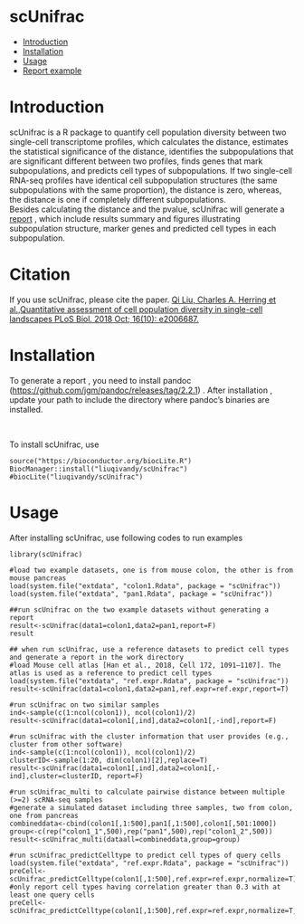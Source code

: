 scUnifrac
==========
* [Introduction](#introduction)
* [Installation](#installation)
* [Usage](#example)
* [Report example](https://rawgit.com/wiki/liuqivandy/scUnifrac/scUnifrac_colon_pan.print.html)

<a name="introduction"/>

# Introduction

scUnifrac is a R package to quantify cell population diversity between two single-cell transcriptome profiles, which calculates the distance, estimates the statistical significance of the distance, identifies the subpopulations that are significant different between two profiles, finds genes that mark subpopulations, and predicts cell types of subpopulations. If two single-cell RNA-seq profiles have identical cell subpopulation structures (the same subpopulations with the same proportion), the distance is zero, whereas, the distance is one if completely different subpopulations.
<br>
Besides calculating the distance and the pvalue, scUnifrac will generate a [report](https://rawgit.com/wiki/liuqivandy/scUnifrac/scUnifrac_colon_pan.print.html) , which include results summary and figures illustrating subpopulation structure, marker genes and predicted cell types in each subpopulation. 

<a name="installation"/>

# Citation

If you use scUnifrac, please cite the paper. [Qi Liu, Charles A. Herring et al.,Quantitative assessment of cell population diversity in single-cell landscapes PLoS Biol. 2018 Oct; 16(10): e2006687.](https://www.ncbi.nlm.nih.gov/pmc/articles/PMC6211764/)

# Installation

To generate a report , you need to install pandoc (https://github.com/jgm/pandoc/releases/tag/2.2.1) . After installation , update your path to include the directory where pandoc’s binaries are installed.

<br>

To install scUnifrac, use

	source("https://bioconductor.org/biocLite.R")
	BiocManager::install("liuqivandy/scUnifrac")
	#biocLite("liuqivandy/scUnifrac")
  
<a name="example"/>

# Usage

After installing scUnifrac, use following codes to run examples

	library(scUnifrac)
	
	#load two example datasets, one is from mouse colon, the other is from mouse pancreas
	load(system.file("extdata", "colon1.Rdata", package = "scUnifrac"))
	load(system.file("extdata", "pan1.Rdata", package = "scUnifrac"))
	
	##run scUnifrac on the two example datasets without generating a report
	result<-scUnifrac(data1=colon1,data2=pan1,report=F)
	result
	
	## when run scUnifrac, use a reference datasets to predict cell types and generate a report in the work directory
	#load Mouse cell atlas [Han et al., 2018, Cell 172, 1091–1107]. The atlas is used as a reference to predict cell types
	load(system.file("extdata", "ref.expr.Rdata", package = "scUnifrac"))
	result<-scUnifrac(data1=colon1,data2=pan1,ref.expr=ref.expr,report=T)
	
	#run scUnifrac on two similar samples
	ind<-sample(c(1:ncol(colon1)), ncol(colon1)/2)
	result<-scUnifrac(data1=colon1[,ind],data2=colon1[,-ind],report=F)
	
	#run scUnifrac with the cluster information that user provides (e.g., cluster from other software)
	ind<-sample(c(1:ncol(colon1)), ncol(colon1)/2)
	clusterID<-sample(1:20, dim(colon1)[2],replace=T)
	result<-scUnifrac(data1=colon1[,ind],data2=colon1[,-ind],cluster=clusterID, report=F)
	
	#run scUnifrac_multi to calculate pairwise distance between multiple (>=2) scRNA-seq samples
	#generate a simulated dataset including three samples, two from colon, one from pancreas
	combineddata<-cbind(colon1[,1:500],pan1[,1:500],colon1[,501:1000])
	group<-c(rep("colon1_1",500),rep("pan1",500),rep("colon1_2",500))
	result<-scUnifrac_multi(dataall=combineddata,group=group)
	
	#run scUnifrac_predictCelltype to predict cell types of query cells
	load(system.file("extdata", "ref.expr.Rdata", package = "scUnifrac"))
	preCell<-scUnifrac_predictCelltype(colon1[,1:500],ref.expr=ref.expr,normalize=T)
	#only report cell types having correlation greater than 0.3 with at least one query cells
	preCell<-scUnifrac_predictCelltype(colon1[,1:500],ref.expr=ref.expr,normalize=T,corcutoff=0.3)
